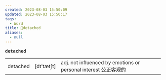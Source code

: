 ```yaml
---
created: 2023-08-03 15:50:09
updated: 2023-08-03 15:50:17
tags:
  - Word
title: 📖detached
aliases:
  - null
---
```


<pre><strong>detached</strong></pre>
|   |   |   |
|---|---|---|
|detached|[dɪ'tætʃt]|adj. not influenced by emotions or personal interest 公正客观的|
